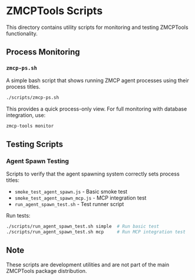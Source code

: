 # ZMCPTools Scripts

This directory contains utility scripts for monitoring and testing ZMCPTools functionality.

## Process Monitoring

### `zmcp-ps.sh`
A simple bash script that shows running ZMCP agent processes using their process titles.

```bash
./scripts/zmcp-ps.sh
```

This provides a quick process-only view. For full monitoring with database integration, use:
```bash
zmcp-tools monitor
```

## Testing Scripts

### Agent Spawn Testing
Scripts to verify that the agent spawning system correctly sets process titles:

- `smoke_test_agent_spawn.js` - Basic smoke test
- `smoke_test_agent_spawn_mcp.js` - MCP integration test
- `run_agent_spawn_test.sh` - Test runner script

Run tests:
```bash
./scripts/run_agent_spawn_test.sh simple  # Run basic test
./scripts/run_agent_spawn_test.sh mcp     # Run MCP integration test
```

## Note
These scripts are development utilities and are not part of the main ZMCPTools package distribution.